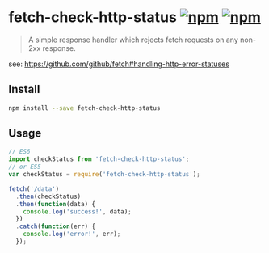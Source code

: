# fetch-check-http-status [![npm](https://img.shields.io/npm/v/fetch-check-http-status.svg)](https://www.npmjs.com/package/fetch-check-http-status) [![npm](https://img.shields.io/npm/dm/fetch-check-http-status.svg)](https://www.npmjs.com/package/fetch-check-http-status)
> A simple response handler which rejects fetch requests on any non-2xx response.

see: https://github.com/github/fetch#handling-http-error-statuses

## Install
```sh
npm install --save fetch-check-http-status
```

## Usage
```js
// ES6
import checkStatus from 'fetch-check-http-status';
// or ES5
var checkStatus = require('fetch-check-http-status');

fetch('/data')
  .then(checkStatus)
  .then(function(data) {
    console.log('success!', data);
  })
  .catch(function(err) {
    console.log('error!', err);
  });
```
